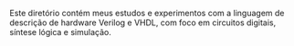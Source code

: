 Este diretório contém meus estudos e experimentos com a linguagem de descrição de hardware Verilog e VHDL, com foco em circuitos digitais, síntese lógica e simulação.
